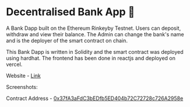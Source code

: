 # Decentralised Bank App 🏦

A Bank Dapp built on the Ethereum Rinkeyby Testnet. Users can deposit, withdraw and view their balance. The Admin can change the bank's name and is the deployer of the smart contract on chain.

This Bank Dapp is written in Solidity and the smart contract was deployed using hardhat. The frontend has been done in reactjs and deployed on vercel.

Website - [Link](https://bankdapp.vercel.app/)

Screenshots:

<!-- <img src="https://user-images.githubusercontent.com/77715088/181905189-b6a31924-c067-492d-92cf-2c9556e83ae4.png" width="550"> -->

Contract Address - [0x37fA3aFdC3bEDfb5ED404b72C72728c726A2958e](https://rinkeby.etherscan.io/address/0x37fA3aFdC3bEDfb5ED404b72C72728c726A2958e)  

